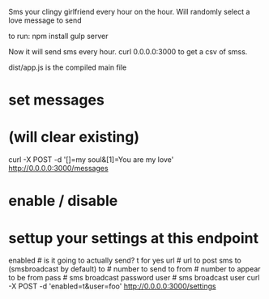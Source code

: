Sms your clingy girlfriend every hour on the hour.
Will randomly select a love message to send

to run:
npm install
gulp server

Now it will send sms every hour.
curl 0.0.0.0:3000 to get a csv of smss.

dist/app.js is the compiled main file

# set messages
# (will clear existing)
curl -X POST -d '[]=my soul&[1]=You are my love' http://0.0.0.0:3000/messages

# enable / disable
# settup your settings at this endpoint
enabled # is it going to actually send? t for yes
url # url to post sms to (smsbroadcast by default)
to # number to send to
from # number to appear to be from
pass # sms broadcast password
user # sms broadcast user
curl -X POST -d 'enabled=t&user=foo' http://0.0.0.0:3000/settings
